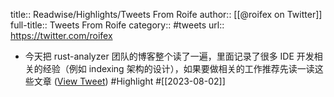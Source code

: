 title:: Readwise/Highlights/Tweets From Roife
author:: [[@roifex on Twitter]]
full-title:: Tweets From Roife
category:: #tweets
url:: https://twitter.com/roifex

- 今天把 rust-analyzer 团队的博客整个读了一遍，里面记录了很多 IDE 开发相关的经验（例如 indexing 架构的设计），如果要做相关的工作推荐先读一读这些文章 ([View Tweet](https://twitter.com/roifex/status/1686366743546175488)) #Highlight #[[2023-08-02]]